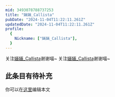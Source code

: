```yaml
---
mid: 3493078788737253
title: "婳婳_Callista"
pubDate: "2024-11-04T11:22:11.261Z"
updatedDate: "2024-11-04T11:22:11.261Z"
profile:
  {
    Nickname: ["婳婳_Callista"],
  }
---
```


关注[婳婳_Callista](https://space.bilibili.com/3493078788737253)谢谢喵~ 关注[婳婳_Callista](https://space.bilibili.com/3493078788737253)谢谢喵~

## 此条目有待补充
你可以在[这里](https://github.com/Yuhanawa/VTuber.ICU/edit/master/src/content/v/婳婳_Callista/index.md)编辑本文
